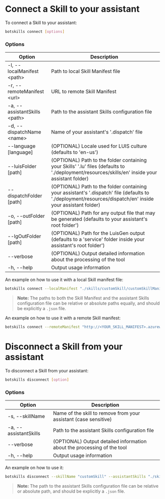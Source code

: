 # Connect a Skill to your assistant

To connect a Skill to your assistant:

```bash
botskills connect [options]
```

### Options

| Option                        | Description                                                                                                                                                 |
|-------------------------------|-------------------------------------------------------------------------------------------------------------------------------------------------------------|
| -l, --localManifest \<path>   | Path to local Skill Manifest file                                                                                                                           |
| -r, --remoteManifest \<url>   | URL to remote Skill Manifest                                                                                                                                |
| -a, --assistantSkills \<path> | Path to the assistant Skills configuration file                                                                                                             |
| -d, --dispatchName \<name>    | Name of your assistant's '.dispatch' file                                                                                                                   |
| --language [language]     | (OPTIONAL) Locale used for LUIS culture (defaults to 'en-us')                                                                                               |
| --luisFolder [path]           | (OPTIONAL) Path to the folder containing your Skills' '.lu' files (defaults to './deployment/resources/skills/en' inside your assistant folder)             |
| --dispatchFolder [path]       | (OPTIONAL) Path to the folder containing your assistant's '.dispatch' file (defaults to './deployment/resources/dispatch/en' inside your assistant folder)  |
| -o, --outFolder [path]        | (OPTIONAL) Path for any output file that may be generated (defaults to your assistant's root folder')                                                       |
| --lgOutFolder [path]          | (OPTIONAL) Path for the LuisGen output (defaults to a 'service' folder inside your assistant's root folder')                                                |
| --verbose                     | (OPTIONAL) Output detailed information about the processing of the tool                                                                                     |
| -h, --help                    | Output usage information                                                                                                                                    |

An example on how to use it with a local Skill manifest file:

```bash
botskills connect --localManifest "./skills/customSkill/customSkillManifest.json" --assistantSkills "./skills.json" --verbose 
```

> **Note:** The paths to both the Skill Manifest and the assistant Skills configuration file can be relative or absolute paths equally, and should be explicitly a `.json` file.

An example on how to use it with a remote Skill manifest:

```bash
botskills connect --remoteManifest "http://<YOUR_SKILL_MANIFEST>.azurewebsites.net/api/skill/manifest?inlineTriggerUtterances=false" --assistantSkills "./skills.json" --verbose 
```

# Disconnect a Skill from your assistant

To disconnect a Skill from your assistant:

```bash
botskills disconnect [option]
```

### Options

| Option                        | Description                                                             |
|-------------------------------|-------------------------------------------------------------------------|
| -s, --skillName <path>        | Name of the skill to remove from your assistant (case sensitive)        |
| -a, --assistantSkills <path>  | Path to the assistant Skills configuration file                         |
| --verbose                     | (OPTIONAL) Output detailed information about the processing of the tool |
| -h, --help                    | Output usage information                                                |

An example on how to use it:

```bash
botskills disconnect --skillName "customSkill" --assistantSkills "./skills.json" --verbose
```

> **Note:** The path to the assistant Skills configuration file can be relative or absolute path, and should be explicitly a `.json` file.